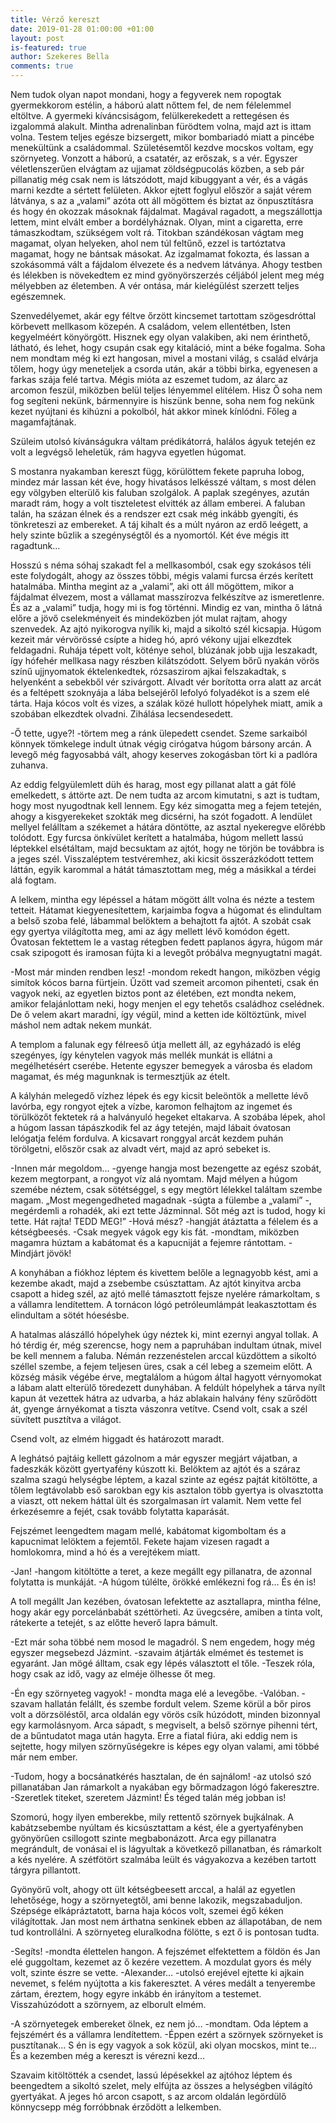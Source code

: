 ```yaml
---
title: Vérző kereszt
date: 2019-01-28 01:00:00 +01:00
layout: post
is-featured: true
author: Szekeres Bella
comments: true
---
```


Nem tudok olyan napot mondani, hogy a fegyverek nem ropogtak gyermekkorom estélin, a háború alatt nőttem fel, de nem félelemmel eltöltve. A gyermeki kíváncsiságom, felülkerekedett a rettegésen és izgalommá alakult. Mintha adrenalinban fürödtem volna, majd azt is ittam volna. Testem teljes egésze bizsergett, mikor bombariadó miatt a pincébe menekültünk a családommal. Születésemtől kezdve mocskos voltam, egy szörnyeteg. Vonzott a háború, a csatatér, az erőszak, s a vér. Egyszer véletlenszerűen elvágtam az ujjamat zöldségpucolás közben, a seb pár pillanatig még csak nem is látszódott, majd kibuggyant a vér, és a vágás marni kezdte a sértett felületen. Akkor ejtett foglyul először a saját vérem látványa, s az a „valami” azóta ott áll mögöttem és biztat az önpusztításra és hogy én okozzak másoknak fájdalmat. Magával ragadott, a megszállottja lettem, mint elvált ember a bordélyháznak. Olyan, mint a cigaretta, erre támaszkodtam, szükségem volt rá. Titokban szándékosan vágtam meg magamat, olyan helyeken, ahol nem túl feltűnő, ezzel is tartóztatva magamat, hogy ne bántsak másokat. Az izgalmamat fokozta, és lassan a szokásommá vált a fájdalom élvezete és a nedvem látványa. Ahogy testben és lélekben is növekedtem ez mind gyönyörszerzés céljából jelent meg még mélyebben az életemben. A vér ontása, már kielégülést szerzett teljes egészemnek.

Szenvedélyemet, akár egy féltve őrzött kincsemet tartottam szögesdróttal körbevett mellkasom közepén. A családom, velem ellentétben, Isten kegyelméért könyörgött. Hisznek egy olyan valakiben, aki nem érinthető, látható, és lehet, hogy csupán csak egy kitaláció, mint a béke fogalma. Soha nem mondtam még ki ezt hangosan, mivel a mostani világ, s család elvárja tőlem, hogy úgy meneteljek a csorda után, akár a többi birka, egyenesen a farkas szája felé tartva. Mégis mióta az eszemet tudom, az álarc az arcomon feszül, miközben belül teljes lényemmel elítélem. Hisz Ő soha nem fog segíteni nekünk, bármennyire is hiszünk benne, soha nem fog nekünk kezet nyújtani és kihúzni a pokolból, hát akkor minek kínlódni. Főleg a magamfajtának.

Szüleim utolsó kívánságukra váltam prédikátorrá, halálos ágyuk tetején ez volt a legvégső leheletük, rám hagyva egyetlen húgomat.

S mostanra nyakamban kereszt függ, körülöttem fekete papruha lobog, mindez már lassan két éve, hogy hivatásos lelkésszé váltam, s most délen egy völgyben elterülő kis faluban szolgálok. A paplak szegényes, azután maradt rám, hogy a volt tiszteletest elvitték az állam emberei. A faluban talán, ha százan élnek és a rendszer ezt csak még inkább gyengíti, és tönkreteszi az embereket. A táj kihalt és a múlt nyáron az erdő leégett, a hely szinte bűzlik a szegénységtől és a nyomortól. Két éve mégis itt ragadtunk…

Hosszú s néma sóhaj szakadt fel a mellkasomból, csak egy szokásos téli este folydogált, ahogy az összes többi, mégis valami furcsa érzés kerített hatalmába. Mintha megint az a „valami”, aki ott áll mögöttem, mikor a fájdalmat élvezem, most a vállamat masszírozva felkészítve az ismeretlenre. És az a „valami” tudja, hogy mi is fog történni. Mindig ez van, mintha ő látná előre a jövő cselekményeit és mindeközben jót mulat rajtam, ahogy szenvedek.
Az ajtó nyikorogva nyílik ki, majd a sikoltó szél kicsapja. Húgom kezeit már vérvörössé csípte a hideg hó, apró vékony ujjai elkezdtek feldagadni. Ruhája tépett volt, köténye sehol, blúzának jobb ujja leszakadt, így hófehér mellkasa nagy részben kilátszódott. Selyem bőrű nyakán vörös színű ujjnyomatok éktelenkedtek, rózsaszirom ajkai felszakadtak, s helyenként a sebekből vér szivárgott. Alvadt vér borította orra alatt az arcát és a feltépett szoknyája a lába belsejéről lefolyó folyadékot is a szem elé tárta. Haja kócos volt és vizes, a szálak közé hullott hópelyhek miatt, amik a szobában elkezdtek olvadni. Zihálása lecsendesedett.

-Ő tette, ugye?! -törtem meg a ránk ülepedett csendet. Szeme sarkaiból könnyek tömkelege indult útnak végig cirógatva húgom bársony arcán. A levegő még fagyosabbá vált, ahogy keserves zokogásban tört ki a padlóra zuhanva.

Az eddig felgyülemlett düh és harag, most egy pillanat alatt a gát fölé emelkedett, s áttörte azt. De nem tudta az arcom kimutatni, s azt is tudtam, hogy most nyugodtnak kell lennem. Egy kéz simogatta meg a fejem tetején, ahogy a kisgyerekeket szokták meg dicsérni, ha szót fogadott. A lendület mellyel felálltam a székemet a hátára döntötte, az asztal nyekeregve előrébb tolódott. Egy furcsa önkívület kerített a hatalmába, húgom mellett lassú léptekkel elsétáltam, majd becsuktam az ajtót, hogy ne törjön be továbbra is a jeges szél. Visszaléptem testvéremhez, aki kicsit összerázkódott tettem láttán, egyik karommal a hátát támasztottam meg, még a másikkal a térdei alá fogtam.

A lelkem, mintha egy lépéssel a hátam mögött állt volna és nézte a testem tetteit. Hátamat kiegyenesítettem, karjaimba fogva a húgomat és elindultam a belső szoba felé, lábammal belöktem a behajtott fa ajtót. A szobát csak egy gyertya világította meg, ami az ágy mellett lévő komódon égett. Óvatosan fektettem le a vastag rétegben fedett paplanos ágyra, húgom már csak szipogott és iramosan fújta ki a levegőt próbálva megnyugtatni magát.

-Most már minden rendben lesz! -mondom rekedt hangon, miközben végig simítok kócos barna fürtjein. Űzött vad szemeit arcomon pihenteti, csak én vagyok neki, az egyetlen biztos pont az életében, ezt mondta nekem, amikor felajánlottam neki, hogy menjen el egy tehetős családhoz cselédnek. De ő velem akart maradni, így végül, mind a ketten ide költöztünk, mivel máshol nem adtak nekem munkát.

A templom a falunak egy félreeső útja mellett áll, az egyházadó is elég szegényes, így kénytelen vagyok más mellék munkát is ellátni a megélhetésért cserébe. Hetente egyszer bemegyek a városba és eladom magamat, és még magunknak is termesztjük az ételt.

A kályhán melegedő vízhez lépek és egy kicsit beleöntök a mellette lévő lavórba, egy rongyot ejtek a vízbe, karomon felhajtom az ingemet és törülközőt fektetek rá a halványuló hegeket eltakarva. A szobába lépek, ahol a húgom lassan tápászkodik fel az ágy tetején, majd lábait óvatosan lelógatja felém fordulva. A kicsavart ronggyal arcát kezdem puhán törölgetni, először csak az alvadt vért, majd az apró sebeket is.

-Innen már megoldom… -gyenge hangja most bezengette az egész szobát, kezem megtorpant, a rongyot víz alá nyomtam. Majd mélyen a húgom szemébe néztem, csak sötétséggel, s egy megtört lélekkel találtam szembe magam.
„Most megengedheted magadnak -súgta a fülembe a „valami” -, megérdemli a rohadék, aki ezt tette Jázminnal. Sőt még azt is tudod, hogy ki tette. Hát rajta! TEDD MEG!”
-Hová mész? -hangját átáztatta a félelem és a kétségbeesés.
-Csak megyek vágok egy kis fát. -mondtam, miközben magamra húztam a kabátomat és a kapucniját a fejemre rántottam. -Mindjárt jövök!

A konyhában a fiókhoz léptem és kivettem belőle a legnagyobb kést, ami a kezembe akadt, majd a zsebembe csúsztattam. Az ajtót kinyitva arcba csapott a hideg szél, az ajtó mellé támasztott fejsze nyelére rámarkoltam, s a vállamra lendítettem. A tornácon lógó petróleumlámpát leakasztottam és elindultam a sötét hóesésbe.

A hatalmas alászálló hópelyhek úgy néztek ki, mint ezernyi angyal tollak. A hó térdig ér, még szerencse, hogy nem a papruhában indultam útnak, mivel be kell mennem a faluba. Némán rezzenéstelen arccal küzdöttem a sikoltó széllel szembe, a fejem teljesen üres, csak a cél lebeg a szemeim előtt. A község másik végébe érve, megtalálom a húgom által hagyott vérnyomokat a lábam alatt elterülő töredezett dunyhában. A feldúlt hópelyhek a tárva nyílt kapun át vezettek hátra az udvarba, a ház ablakain halvány fény szűrődött át, gyenge árnyékomat a tiszta vászonra vetítve.
Csend volt, csak a szél süvített pusztítva a világot.

Csend volt, az elmém higgadt és határozott maradt.

A leghátsó pajtáig kellett gázolnom a már egyszer megjárt vájatban, a fadeszkák között gyertyafény kúszott ki. Belöktem az ajtót és a száraz szalma szagú helységbe léptem, a kazal szinte az egész pajtát kitöltötte, a tőlem legtávolabb eső sarokban egy kis asztalon több gyertya is olvasztotta a viaszt, ott nekem háttal ült és szorgalmasan írt valamit. Nem vette fel érkezésemre a fejét, csak tovább folytatta kaparását.

Fejszémet leengedtem magam mellé, kabátomat kigomboltam és a kapucnimat lelöktem a fejemtől. Fekete hajam vizesen ragadt a homlokomra, mind a hó és a verejtékem miatt.

-Jan! -hangom kitöltötte a teret, a keze megállt egy pillanatra, de azonnal folytatta is munkáját. -A húgom túlélte, örökké emlékezni fog rá… És én is!

A toll megállt Jan kezében, óvatosan lefektette az asztallapra, mintha félne, hogy akár egy porcelánbabát széttörheti. Az üvegcsére, amiben a tinta volt, rátekerte a tetejét, s az előtte heverő lapra bámult.

-Ezt már soha többé nem mosod le magadról. S nem engedem, hogy még egyszer megsebezd Jázmint. -szavaim átjárták elmémet és testemet is egyaránt. Jan mögé álltam, csak egy lépés választott el tőle. -Teszek róla, hogy csak az idő, vagy az elméje ölhesse őt meg.

-Én egy szörnyeteg vagyok! - mondta maga elé a levegőbe.
-Valóban. - szavam hallatán felállt, és szembe fordult velem. Szeme körül a bőr piros volt a dörzsöléstől, arca oldalán egy vörös csík húzódott, minden bizonnyal egy karmolásnyom. Arca sápadt, s megviselt, a belső szörnye pihenni tért, de a bűntudatot maga után hagyta. Erre a fiatal fiúra, aki eddig nem is sejtette, hogy milyen szörnyűségekre is képes egy olyan valami, ami többé már nem ember.

-Tudom, hogy a bocsánatkérés hasztalan, de én sajnálom! -az utolsó szó pillanatában Jan rámarkolt a nyakában egy bőrmadzagon lógó fakeresztre. -Szeretlek titeket, szeretem Jázmint! És téged talán még jobban is!

Szomorú, hogy ilyen emberekbe, mily rettentő szörnyek bujkálnak. A kabátzsebembe nyúltam és kicsúsztattam a kést, éle a gyertyafényben gyönyörűen csillogott szinte megbabonázott. Arca egy pillanatra megrándult, de vonásai el is lágyultak a következő pillanatban, és rámarkolt a kés nyelére. A szétfötört szalmába leült és vágyakozva a kezében tartott tárgyra pillantott.

Gyönyörű volt, ahogy ott ült kétségbeesett arccal, a halál az egyetlen lehetősége, hogy a szörnyetegtől, ami benne lakozik, megszabaduljon. Szépsége elkápráztatott, barna haja kócos volt, szemei égő kéken világítottak. Jan most nem árthatna senkinek ebben az állapotában, de nem tud kontrollálni. A szörnyeteg eluralkodna fölötte, s ezt ő is pontosan tudta.

-Segíts! -mondta élettelen hangon. A fejszémet elfektettem a földön és Jan elé guggoltam, kezemet az ő kezére vezettem. A mozdulat gyors és mély volt, szinte észre se vette. -Alexander… -utolsó erejével ejtette ki ajkain nevemet, s felém nyújtotta a kis fakeresztet. A véres medált a tenyerembe zártam, éreztem, hogy egyre inkább én irányítom a testemet. Visszahúzódott a szörnyem, az elborult elmém.

-A szörnyetegek embereket ölnek, ez nem jó… -mondtam. Oda léptem a fejszémért és a vállamra lendítettem. -Éppen ezért a szörnyek szörnyeket is pusztítanak… S én is egy vagyok a sok közül, aki olyan mocskos, mint te… És a kezemben még a kereszt is vérezni kezd…

Szavaim kitöltötték a csendet, lassú lépésekkel az ajtóhoz léptem és beengedtem a sikoltó szelet, mely elfújta az összes a helységben világító gyertyákat. A jeges hó arcon csapott, s az arcom oldalán legördülő könnycsepp még forróbbnak érződött a lelkemben.
